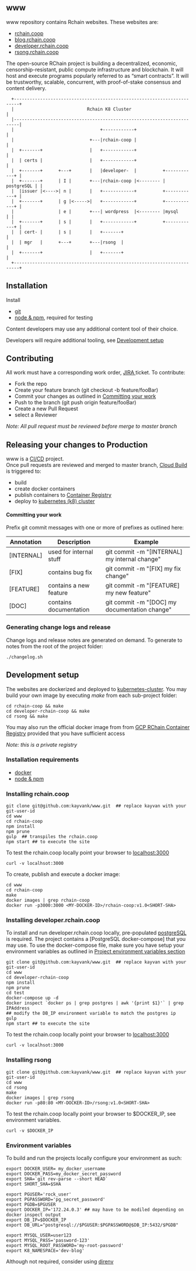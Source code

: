 www
----
www repository   contains Rchain websites.  These websites are:
- [rchain.coop](https://rchain.coop)
- [blog.rchain.coop](https://blog.rchain.coop)
- [developer.rchain.coop](https://developer.rchain.coop)
- [rsong.rchain.coop](https://rsong.rchain.coop)

The open-source RChain project is building a decentralized, economic, censorship-resistant, public compute infrastructure and blockchain. It will host and execute programs popularly referred to as “smart contracts”. It will be trustworthy, scalable, concurrent, with proof-of-stake consensus and content delivery.

```
  +------------------------------------------------------------------------+
  |                            Rchain K8 Cluster                           |
  |------------------------------------------------------------------------|
  |                                 +------------+                         |
  |                             +---|rchain-coop |                         |
  |  +-------+                  |   +------------+                         |
  |  | certs |                  |   +------------+                         |
  |  +-------+      +---+       |   |developer-  |          +------------+ |
  |  +-------+      | I |       +---|rchain-coop |<-------- | postgreSQL | |
  |  |issuer |<---->| n |       |   +------------+          +------------+ |
  |  +-------+      | g |<----->|   +------------+          +------------+ |
  |                 | e |       +---| wordpress  |<-------- |mysql       | |
  |  +-------+      | s |       |   +------------+          +------------+ |
  |  | cert- |      | s |       |   +-------+                              |
  |  | mgr   |      +---+       +---|rsong  |                              |
  |  +-------+                  |   +-------+                              |
  +------------------------------------------------------------------------+
```

 
## Installation
Install
- [git](https://git-scm.com/)
- [node & npm](https://www.npmjs.com/get-npm), required for testing

Content developers may use any additional content tool of their choice.

Developers will require additional tooling, see [Development setup](#Development-setup)

## Contributing
All work must have a corresponding work order, [JIRA ](https://rchain.atlassian.net) ticket.  To contribute:
- Fork the repo 
- Create your feature branch (git checkout -b feature/fooBar)
- Commit your changes as outlined in [Committing your work](#Commtting-your-work)
- Push to the branch (git push origin feature/fooBar)
- Create a new Pull Request
- select a Reviewer

*Note: All pull request must be reviewed before merge to master branch*

## Releasing your changes to Production
www is a [CI/CD](https://cloud.google.com/kubernetes-engine/continuous-deployment/) project.  
Once pull requests are reviewed and merged to master branch, [Cloud Build](https://cloud.google.com/cloud-build/) is triggered to:
- build
- create docker containers
- publish containers to [Container Registry](https://cloud.google.com/container-registry/)
- deploy to [kubernetes (k8) cluster](https://kubernetes.io/)


#### Committing your work
Prefix git commit messages with one or more of prefixes as outlined here:


| Annotation | Description             | Example                                       |
| -----------|-------------------------|-----------------------------------------------|
| [INTERNAL] | used for internal stuff | git commit -m "[INTERNAL] my internal change" |
| [FIX]      | contains bug fix        | git commit -m "[FIX] my fix change"           |
| [FEATURE]  | contains a new feature  | git commit -m "[FEATURE] my new feature"      |
| [DOC]      | contains documentation  | git commit -m "[DOC] my documentation change" |



### Generating change logs and release
Change logs and release notes are generated on demand.  To generate to notes from the root of the project folder:

```
./changelog.sh
```

## Development setup
The websites are dockerized and deployed to [kubernetes-cluster](https://kubernetes.io/). 
You may build your own image by executing *make* from each sub-project folder:

```aidl
cd rchain-coop && make
cd developer-rchain-coop && make
cd rsong && make

```

You may also run the official docker image from from [GCP RChain Container Registry](https://console.cloud.google.com) provided that you have sufficient access

*Note: this is a private registry*



### Installation requirements
- [docker](https://www.docker.com/)
- [node & npm](https://www.npmjs.com/get-npm)

### Installing rchain.coop

```
git clone git@github.com:kayvank/www.git  ## replace kayvan with your git-user-id
cd www
cd rchain-coop
npm install
npm prune
gulp  ## transpiles the rchain.coop
npm start ## to execute the site
```
To test the rchain.coop locally point your browser to [localhost:3000](http://localhost:3000)
```
curl -v localhsot:3000
```

To create, publish and execute a docker image:
```
cd www
cd rchain-coop
make
docker images | grep rchain-coop
docker run -p3000:3000 <MY-DOCKER-ID>/rchain-coop:v1.0<SHORT-SHA>
```

### Installing developer.rchain.coop
To install and run developer.rchain.coop locally, pre-populated [postgreSQL](https://www.postgresql.org/) is required.  The project contains a [PostgreSQL docker-compose] that you may use. To use the docker-compose file, make sure you have setup your environment variables as outlined in [Project environment variables section](#Environment-variables)

```
git clone git@github.com:kayvank/www.git  ## replace kayvan with your git-user-id
cd www
cd developer-rchain-coop
npm install
npm prune
cd test
docker-compose up -d
docker inspect `docker ps | grep postgres | awk '{print $1}'` | grep IPAddress
## modify the DB_IP environment variable to match the postgres ip
gulp 
npm start ## to execute the site
```
To test the rchain.coop locally point your browser to [localhost:3000](http://localhost:3000)
```
curl -v localhsot:3000
```
### Installing rsong

```
git clone git@github.com:kayvank/www.git  ## replace kayvan with your git-user-id
cd www
cd rsong
make
docker images | grep rsong
docker run -p80:80 <MY-DOCKER-ID>/rsong:v1.0<SHORT-SHA>
```

To test the rchain.coop locally point your browser to  $DOCKER_IP, see environment variables.
```
curl -v $DOCKER_IP
```

### Environment variables

To build and run the projects locally configure your environment as such:
```
export DOCKER_USER= my_docker_username
export DOCKER_PASS=my_docker_secret_password
export SHA=`git rev-parse --short HEAD`
export SHORT_SHA=$SHA

export PGUSER='rock_user'
export PGPASSWORD='pg_secret_password'
export PGDB=$PGUSER
export DOCKER_IP='172.24.0.3' ## may have to be modiled depending on docker inspect output
export DB_IP=$DOCKER_IP
export DB_URL="postgresql://$PGUSER:$PGPASSWORD@$DB_IP:5432/$PGDB"

export MYSQL_USER=user123
export MYSQL_PASS='password-123'
export MYSQL_ROOT_PASSWORD='my-root-password'
export K8_NAMESPACE='dev-blog'
```
Although not required, consider using [direnv](https://direnv.net/)

